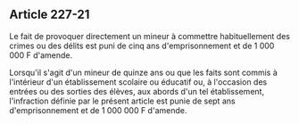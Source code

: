 Article 227-21
----
Le fait de provoquer directement un mineur à commettre habituellement des crimes
ou des délits est puni de cinq ans d'emprisonnement et de 1 000 000 F d'amende.

Lorsqu'il s'agit d'un mineur de quinze ans ou que les faits sont commis à
l'intérieur d'un établissement scolaire ou éducatif ou, à l'occasion des entrées
ou des sorties des élèves, aux abords d'un tel établissement, l'infraction
définie par le présent article est punie de sept ans d'emprisonnement et de 1
000 000 F d'amende.
